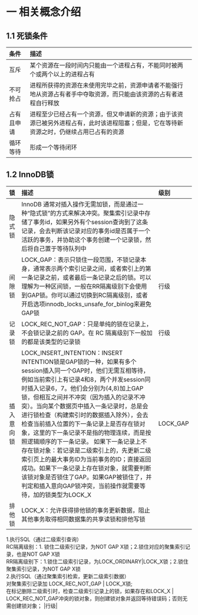 # 一 相关概念介绍
## 1.1 死锁条件
|条件|描述|
|:-|:-| 
|互斥|某个资源在一段时间内只能由一个进程占有，不能同时被两个或两个以上的进程占有| 
|不可抢占|进程所获得的资源在未使用完毕之前，资源申请者不能强行地从资源占有者手中夺取资源，而只能由该资源的占有者进程自行释放| 
|占有且申请|进程至少已经占有一个资源，但又申请新的资源；由于该资源已被另外进程占有，此时该进程阻塞；但是，它在等待新资源之时，仍继续占用已占有的资源| 
|循环等待|形成一个等待闭环| 
## 1.2 InnoDB锁
|锁|描述|级别|
|:-|:-|:-|
|隐式锁|InnoDB 通常对插入操作无需加锁，而是通过一种“隐式锁”的方式来解决冲突。聚集索引记录中存储了事务id，如果另外有个session查询到了这条记录，会去判断该记录对应的事务id是否属于一个活跃的事务，并协助这个事务创建一个记录锁，然后将自己置于等待队列中| |
|间隙锁|LOCK_GAP：表示只锁住一段范围，不锁记录本身，通常表示两个索引记录之间，或者索引上的第一条记录之前，或者最后一条记录之后的锁。可以理解为一种区间锁，一般在RR隔离级别下会使用到GAP锁。你可以通过切换到RC隔离级别，或者开启选项innodb_locks_unsafe_for_binlog来避免GAP锁|行级|
|记录锁|LOCK_REC_NOT_GAP：只是单纯的锁在记录上，不会锁记录之前的 GAP。在 RC 隔离级别下一般加的都是该类型的记录锁|行级|
|插入意向锁|LOCK_INSERT_INTENTION：INSERT INTENTION锁是GAP锁的一种，如果有多个session插入同一个GAP时，他们无需互相等待，例如当前索引上有记录4和8，两个并发session同时插入记录6，7。他们会分别为(4,8)加上GAP锁，但相互之间并不冲突（因为插入的记录不冲突）。当向某个数据页中插入一条记录时，总是会进行锁检查（构建索引时的数据插入除外），会去检查当前插入位置的下一条记录上是否存在锁对象，这里的下一条记录不是指的物理连续，而是按照逻辑顺序的下一条记录。 如果下一条记录上不存在锁对象：若记录是二级索引上的，先更新二级索引页上的最大事务ID为当前事务的ID；直接返回成功。如果下一条记录上存在锁对象，就需要判断该锁对象是否锁住了GAP。如果GAP被锁住了，并判定和插入意向GAP锁冲突，当前操作就需要等待，加的锁类型为LOCK_X | LOCK_GAP | LOCK_INSERT_INTENTION，并进入等待状态。但是插入意向锁之间并不互斥|行级|
|排他锁|LOCK_X：允许获得排他锁的事务更新数据，阻止其他事务取得相同数据集的共享读锁和排他写锁<br>
1.执行SQL（通过二级索引查询）<br>
RC隔离级别：1. 锁住二级索引记录，为NOT GAP X锁；2.锁住对应的聚集索引记录，也是NOT GAP X锁<br>
RR隔离级别下：1.锁住二级索引记录，为LOCK_ORDINARY|LOCK_X锁；2.锁住聚集索引记录，为NOT GAP X锁<br>
2.执行SQL（通过聚集索引检索，更新二级索引数据）<br>
对聚集索引记录加 LOCK_REC_NOT_GAP | LOCK_X锁;<br>
在标记删除二级索引时，检查二级索引记录上的锁，如果存在和LOCK_X | LOCK_REC_NOT_GAP冲突的锁对象，则创建锁对象并返回等待错误码；否则无需创建锁对象；
|行级|

